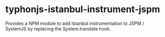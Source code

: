 # typhonjs-istanbul-instrument-jspm
Provides a NPM module to add Istanbul instrumentation to JSPM / SystemJS by replacing the System.translate hook. 

